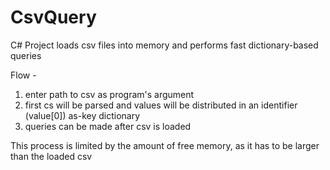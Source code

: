 # CsvQuery

C# Project loads csv files into memory and performs fast dictionary-based queries

Flow -  
1. enter path to csv as program's argument
2. first cs will be parsed and values will be distributed in an identifier (value[0]) as-key dictionary
3. queries can be made after csv is loaded

This process is limited by the amount of free memory, as it has to be larger than the loaded csv
